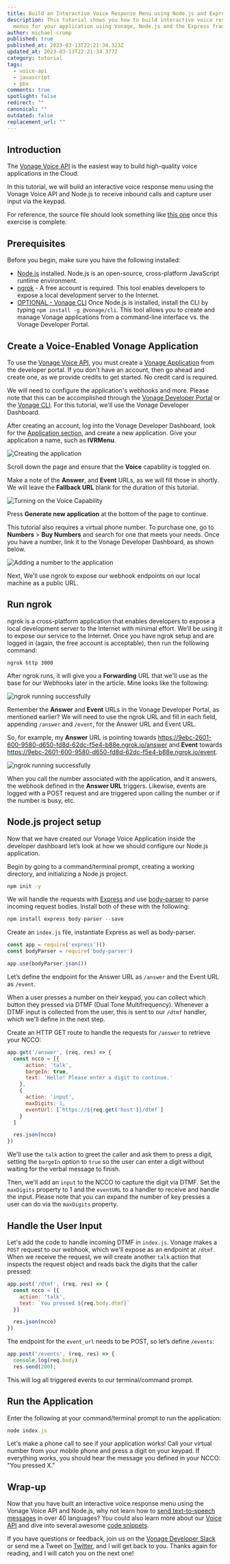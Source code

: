 ```yaml
---
title: Build an Interactive Voice Response Menu using Node.js and Express
description: This tutorial shows you how to build interactive voice response
  menus for your application using Vonage, Node.js and the Express framework.
author: michael-crump
published: true
published_at: 2023-03-13T22:21:34.323Z
updated_at: 2023-03-13T22:21:34.377Z
category: tutorial
tags:
  - voice-api
  - javascript
  - pbx
comments: true
spotlight: false
redirect: ""
canonical: ""
outdated: false
replacement_url: ""
---
```

## Introduction

The [Vonage Voice API](https://developer.vonage.com/en/voice/voice-api/overview) is the easiest way to build high-quality voice applications in the Cloud. 

In this tutorial, we will build an interactive voice response menu using the Vonage Voice API and Node.js to receive inbound calls and capture user input via the keypad.

For reference, the source file should look something like [this one](https://github.com/Nexmo/nexmo-node-code-snippets/blob/main/voice/ivr-menu.js) once this exercise is complete.

## Prerequisites

Before you begin, make sure you have the following installed:

* [Node.js](https://nodejs.org/en/download/) installed. Node.js is an open-source, cross-platform JavaScript runtime environment. 
* [ngrok](https://ngrok.com/) - A free account is required. This tool enables developers to expose a local development server to the Internet. 
* [OPTIONAL - Vonage CLI](https://www.npmjs.com/package/@vonage/cli) Once Node.js is installed, install the CLI by typing `npm install -g @vonage/cli`. This tool allows you to create and manage Vonage applications from a command-line interface vs. the Vonage Developer Portal.

## Create a Voice-Enabled Vonage Application

To use the [Vonage Voice API](https://developer.vonage.com/voice/voice-api/overview), you must create a [Vonage Application](https://developer.vonage.com/application/overview) from the developer portal. If you don't have an account, then go ahead and create one, as we provide credits to get started. No credit card is required. 

<sign-up></sign-up>

We will need to configure the application's webhooks and more. Please note that this can be accomplished through the [Vonage Developer Portal](https://developer.vonage.com/) or the [Vonage CLI](https://developer.vonage.com/application/vonage-cli). For this tutorial, we'll use the Vonage Developer Dashboard. 

After creating an account, log into the Vonage Developer Dashboard, look for the [Application section](https://dashboard.nexmo.com/applications), and create a new application. Give your application a name, such as **IVRMenu**.

![Creating the application](/content/blog/build-an-interactive-voice-response-menu-using-node-js-and-express/ivrmenucall.png "IVRMenuCall.png")

Scroll down the page and ensure that the **Voice** capability is toggled on. 

Make a note of the **Answer**, and **Event** URLs, as we will fill those in shortly. We will leave the **Fallback URL** blank for the duration of this tutorial. 

![Turning on the Voice Capability](/content/blog/build-an-interactive-voice-response-menu-using-node-js-and-express/voicecapability.png "VoiceCapability.png")

Press **Generate new application** at the bottom of the page to continue. 

This tutorial also requires a virtual phone number. To purchase one, go to **Numbers** > **Buy Numbers** and search for one that meets your needs. Once you have a number, link it to the Vonage Developer Dashboard, as shown below.

![Adding a number to the application](/content/blog/build-an-interactive-voice-response-menu-using-node-js-and-express/linkednumber.png "LinkedNumber.png")

Next, We'll use ngrok to expose our webhook endpoints on our local machine as a public URL.

## Run ngrok

ngrok is a cross-platform application that enables developers to expose a local development server to the Internet with minimal effort. We'll be using it to expose our service to the Internet. Once you have ngrok setup and are logged in (again, the free account is acceptable), then run the following command:

```
ngrok http 3000
```

After ngrok runs, it will give you a **Forwarding** URL that we'll use as the base for our Webhooks later in the article. Mine looks like the following:

![ngrok running successfully](/content/blog/build-an-interactive-voice-response-menu-using-node-js-and-express/ngrok.png "ngrok.png")

Remember the **Answer** and **Event** URLs in the Vonage Developer Portal, as mentioned earlier? We will need to use the ngrok URL and fill in each field, appending `/answer` and `/event`, for the Answer URL and Event URL.

So, for example, my **Answer** URL is pointing towards https://9ebc-2601-600-9580-d650-fd8d-62dc-f5e4-b88e.ngrok.io/answer and **Event** towards https://9ebc-2601-600-9580-d650-fd8d-62dc-f5e4-b88e.ngrok.io/event.

![ngrok running successfully](/content/blog/build-an-interactive-voice-response-menu-using-node-js-and-express/webhooksection.png "webhooksection.png")

When you call the number associated with the application, and it answers, the webhook defined in the **Answer URL** triggers. Likewise, events are logged with a POST request and are triggered upon calling the number or if the number is busy, etc. 

## Node.js project setup

Now that we have created our Vonage Voice Application inside the developer dashboard let’s look at how we should configure our Node.js application. 

Begin by going to a command/terminal prompt, creating a working directory, and initializing a Node.js project.

```bash
npm init -y
```

We will handle the requests with [Express](https://expressjs.com/) and use [body-parser](https://www.npmjs.com/package/body-parser) to parse incoming request bodies. Install both of these with the following:

```javascript
npm install express body-parser --save
```

Create an `index.js` file, instantiate Express as well as body-parser.

```javascript
const app = require('express')()
const bodyParser = require('body-parser')

app.use(bodyParser.json())
```

Let’s define the endpoint for the Answer URL as `/answer` and the Event URL as `/event`.

When a user presses a number on their keypad, you can collect which button they pressed via DTMF (Dual Tone Multifrequency). Whenever a DTMF input is collected from the user, this is sent to our `/dtmf` handler, which we'll define in the next step.

Create an HTTP GET route to handle the requests for `/answer` to retrieve your NCCO:

```javascript
app.get('/answer', (req, res) => {
  const ncco = [{
      action: 'talk',
      bargeIn: true,
      text: 'Hello! Please enter a digit to continue.'
    },
    {
      action: 'input',
      maxDigits: 1,
      eventUrl: [`https://${req.get('host')}/dtmf`]
    }
  ]

  res.json(ncco)
})
```

We'll use the `talk` action to greet the caller and ask them to press a digit, setting the `bargeIn` option to `true` so the user can enter a digit without waiting for the verbal message to finish.

Then, we'll add an `input` to the NCCO to capture the digit via DTMF. Set the `maxDigits` property to 1 and the `eventURL` to a handler to receive and handle the input. Please note that you can expand the number of key presses a user can do via the `maxDigits` property.

## Handle the User Input

Let's add the code to handle incoming DTMF in `index.js`. Vonage makes a `POST` request to our webhook, which we'll expose as an endpoint at `/dtmf`. When we receive the request, we will create another `talk` action that inspects the request object and reads back the digits that the caller pressed:

```javascript
app.post('/dtmf', (req, res) => {
  const ncco = [{
    action: 'talk',
    text: `You pressed ${req.body.dtmf}`
  }]

  res.json(ncco)
})
```

The endpoint for the `event_url` needs to be POST, so let’s define `/events`:

```javascript
app.post('/events', (req, res) => {
  console.log(req.body)
  res.send(200);
```

This will log all triggered events to our terminal/command prompt. 

## Run the Application

Enter the following at your command/terminal prompt to run the application:

```javascript
node index.js
```

Let's make a phone call to see if your application works! Call your virtual number from your mobile phone and press a digit on your keypad. If everything works, you should hear the message you defined in your NCCO: "You pressed X."

## Wrap-up

Now that you have built an interactive voice response menu using the Vonage Voice API and Node.js, why not learn how to [send text-to-speech messages](https://developer.vonage.com/en/blog/how-to-make-an-outbound-text-to-speech-phone-call-with-node-js) in over 40 languages? You could also learn more about our [Voice API](https://developer.vonage.com/en/voice/voice-api/overview) and dive into several awesome [code snippets](https://developer.vonage.com/en/voice/voice-api/overview#code-snippets). 

If you have questions or feedback, join us on the [Vonage Developer Slack](https://developer.vonage.com/community/slack) or send me a Tweet on [Twitter](https://twitter.com/mbcrump), and I will get back to you. Thanks again for reading, and I will catch you on the next one!